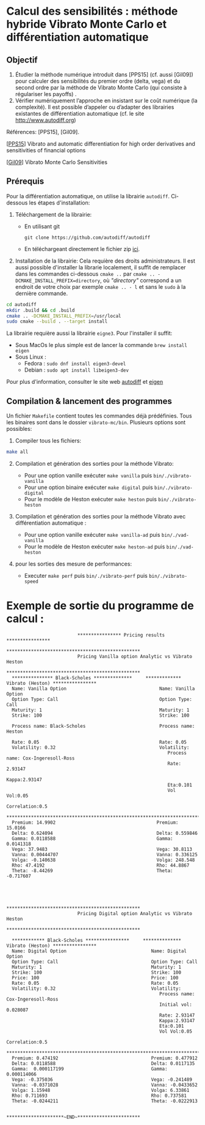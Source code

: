 # Calcul des sensibilités : méthode hybride Vibrato Monte Carlo et différentiation automatique

## Objectif

1. Étudier la méthode numérique introduit dans [PPS15] (cf. aussi [Gil09]) pour calculer des sensibilités du premier
   ordre (delta, vega) et du second ordre par la méthode de Vibrato Monte Carlo (qui consiste à régulariser les payoffs)
   .
2. Vérifier numériquement l’approche en insistant sur le coût numérique (la complexité). Il est possible d’appeler ou
   d’adapter des librairies existantes de différentiation automatique (cf. le site http://www.autodiff.org)

Références: [PPS15], [Gil09].

[[PPS15](https://arxiv.org/abs/1606.06143)] Vibrato and automatic differentiation for high order derivatives and
sensitivities of financial options

[[Gil09](https://link.springer.com/chapter/10.1007/978-3-642-04107-5_23)] Vibrato Monte Carlo Sensitivities

## Prérequis

Pour la différentiation automatique, on utilise la librairie `autodiff`. Ci-dessous les étapes d'installation:

1. Téléchargement de la librairie:

    - En utilisant git
      ```
      git clone https://github.com/autodiff/autodiff
      ```
    - En téléchargeant directement le fichier zip [ici](https://github.com/autodiff/autodiff/archive/master.zip).

2. Installation de la librairie:
   Cela requière des droits administrateurs. Il est aussi possible d'installer la librarie localement, il suffit de
   remplacer dans les commandes ci-dessous `cmake ..` par `cmake .. -DCMAKE_INSTALL_PREFIX=directory`, où _"directory"_
   correspond a un endroit de votre choix par exemple `cmake .. - l` et sans le `sudo`
   à la dernière commande.

```bash
cd autodiff
mkdir .build && cd .build
cmake .. -DCMAKE_INSTALL_PREFIX=/usr/local
sudo cmake --build . --target install
```

La librairie requière aussi la librairie `eigne3`. Pour l'installer il suffit:

- Sous MacOs le plus simple est de lancer la commande `brew install eigen`
- Sous Linux :
    - Fedora : `sudo dnf install eigen3-devel`
    - Debian : `sudo apt install libeigen3-dev`

Pour plus d'information, consulter le site web [autodiff](https://autodiff.github.io/) et
[eigen](https://eigen.tuxfamily.org/index.php?title=Main_Page)

## Compilation & lancement des programmes

Un fichier `Makefile` contient toutes les commandes déjà prédéfinies. Tous les binaires sont dans le
dossier `vibrato-mc/bin`. Plusieurs options sont possibles:

1. Compiler tous les fichiers:

```bash
make all
```

2. Compilation et génération des sorties pour la méthode Vibrato:

    - Pour une option vanille exécuter ```make vanilla``` puis `bin/./vibrato-vanilla`
    - Pour une option binaire exécuter ```make digital``` puis `bin/./vibrato-digital`
    - Pour le modèle de Heston exécuter ```make heston``` puis `bin/./vibrato-heston`


3. Compilation et génération des sorties pour la méthode Vibrato avec différentiation automatique :

    - Pour une option vanille exécuter ```make vanilla-ad``` puis `bin/./vad-vanilla`
    - Pour le modèle de Heston exécuter ```make heston-ad``` puis `bin/./vad-heston`


4. pour les sorties des mesure de performances:

    - Executer ```make perf``` puis `bin/./vibrato-perf` puis `bin/./vibrato-speed`

# Exemple de sortie du programme de calcul :

                              **************** Pricing results ****************
                              *************************************************
                              Pricing Vanilla option Analytic vs Vibrato Heston
                              *************************************************
      *************** Black-Scholes **************     ************* Vibrato (Heston) ****************
      Name: Vanilla Option                                  Name: Vanilla Option
      Option Type: Call                                     Option Type: Call
      Maturity: 1                                           Maturity: 1
      Strike: 100                                           Strike: 100
      
      Process name: Black-Scholes                           Process name: Heston
   
      Rate: 0.05                                            Rate: 0.05
      Volatility: 0.32                                      Volatility:
                                                               Process name: Cox-Ingeresoll-Ross
                                                               Rate: 2.93147
                                                               Kappa:2.93147
                                                               Eta:0.101
                                                               Vol Vol:0.05
                                                               Correlation:0.5
      ************************************************************************************************
      Premium: 14.9902                                     Premium: 15.0166
      Delta: 0.624094                                      Delta: 0.559846
      Gamma: 0.0118588                                     Gamma: 0.0141318
      Vega: 37.9483                                        Vega: 30.8113
      Vanna: 0.00444707                                    Vanna: 0.336125
      Volga: -0.140638                                     Volga: 248.548
      Rho: 47.4192                                         Rho: 44.8867
      Theta: -8.44269                                      Theta: -0.717607




                              *************************************************
                              Pricing Digital option Analytic vs Vibrato Heston
                              *************************************************

      ************ Black-Scholes ****************     ************** Vibrato (Heston) ****************
      Name: Digital Option                               Name: Digital Option
      Option Type: Call                                  Option Type: Call
      Maturity: 1                                        Maturity: 1
      Strike: 100                                        Strike: 100
      Price: 100                                         Price: 100
      Rate: 0.05                                         Rate: 0.05
      Volatility: 0.32                                   Volatility:
                                                            Process name: Cox-Ingeresoll-Ross
                                                            Initial vol: 0.028087
                                                            Rate: 2.93147
                                                            Kappa:2.93147
                                                            Eta:0.101
                                                            Vol Vol:0.05
                                                            Correlation:0.5
      ************************************************************************************************
      Premium: 0.474192                                  Premium: 0.477912
      Delta: 0.0118588                                   Delta: 0.0117135
      Gamma:  0.000117199                                Gamma: 0.000114066
      Vega: -0.375036                                    Vega: -0.241489
      Vanna: -0.0371028                                  Vanna: -0.0433652
      Volga: 1.15948                                     Volga: 6.33861
      Rho: 0.711693                                      Rho: 0.737581
      Theta: -0.0244211                                  Theta: -0.0222913

                              *********************~END~***********************